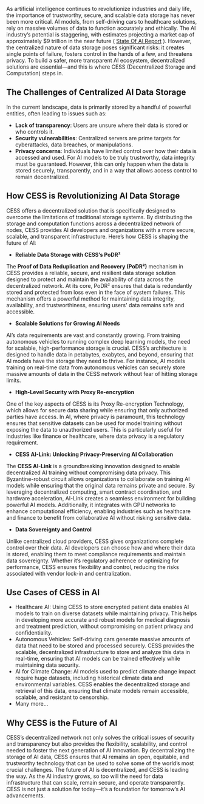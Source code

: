 As artificial intelligence continues to revolutionize industries and daily life, the importance of trustworthy, secure, and scalable data storage has never been more critical. AI models, from self-driving cars to healthcare solutions, rely on massive volumes of data to function accurately and ethically. The AI industry’s potential is staggering, with estimates projecting a market cap of approximately $9 trillion in the near future ( [State Of AI Report](https://www.stateof.ai/) ). However, the centralized nature of data storage poses significant risks: it creates single points of failure, fosters control in the hands of a few, and threatens privacy. To build a safer, more transparent AI ecosystem, decentralized solutions are essential—and this is where CESS (Decentralized Storage and Computation) steps in.

## The Challenges of Centralized AI Data Storage
In the current landscape, data is primarily stored by a handful of powerful entities, often leading to issues such as:
- **Lack of transparency**: Users are unsure where their data is stored or who controls it.
- **Security vulnerabilities**: Centralized servers are prime targets for cyberattacks, data breaches, or manipulations.
- **Privacy concerns**: Individuals have limited control over how their data is accessed and used.
For AI models to be truly trustworthy, data integrity must be guaranteed. However, this can only happen when the data is stored securely, transparently, and in a way that allows access control to remain decentralized.

## How CESS is Revolutionizing AI Data Storage
CESS offers a decentralized solution that is specifically designed to overcome the limitations of traditional storage systems. By distributing the storage and computation functions across a decentralized network of nodes, CESS provides AI developers and organizations with a more secure, scalable, and transparent infrastructure. Here’s how CESS is shaping the future of AI:
- **Reliable Data Storage with CESS’s PoDR²**

The **Proof of Data Reduplication and Recovery (PoDR²)** mechanism in CESS provides a reliable, secure, and resilient data storage solution designed to protect and maintain the availability of data across the decentralized network. At its core, PoDR² ensures that data is redundantly stored and protected from loss even in the face of system failures. This mechanism offers a powerful method for maintaining data integrity, availability, and trustworthiness, ensuring users' data remains safe and accessible.
-  **Scalable Solutions for Growing AI Needs**

AI’s data requirements are vast and constantly growing. From training autonomous vehicles to running complex deep learning models, the need for scalable, high-performance storage is crucial. CESS’s architecture is designed to handle data in petabytes, exabytes, and beyond, ensuring that AI models have the storage they need to thrive. For instance, AI models training on real-time data from autonomous vehicles can securely store massive amounts of data in the CESS network without fear of hitting storage limits.
- **High-Level Security with Proxy Re-encryption**

One of the key aspects of CESS is its Proxy Re-encryption Technology, which allows for secure data sharing while ensuring that only authorized parties have access. In AI, where privacy is paramount, this technology ensures that sensitive datasets can be used for model training without exposing the data to unauthorized users. This is particularly useful for industries like finance or healthcare, where data privacy is a regulatory requirement.
- **CESS AI-Link: Unlocking Privacy-Preserving AI Collaboration**

The **CESS AI-Link** is a groundbreaking innovation designed to enable decentralized AI training without compromising data privacy. This Byzantine-robust circuit allows organizations to collaborate on training AI models while ensuring that the original data remains private and secure. By leveraging decentralized computing, smart contract coordination, and hardware acceleration, AI-Link creates a seamless environment for building powerful AI models. Additionally, it integrates with GPU networks to enhance computational efficiency, enabling industries such as healthcare and finance to benefit from collaborative AI without risking sensitive data.
- **Data Sovereignty and Control**

Unlike centralized cloud providers, CESS gives organizations complete control over their data. AI developers can choose how and where their data is stored, enabling them to meet compliance requirements and maintain data sovereignty. Whether it’s regulatory adherence or optimizing for performance, CESS ensures flexibility and control, reducing the risks associated with vendor lock-in and centralization.

## Use Cases of CESS in AI
- Healthcare AI: Using CESS to store encrypted patient data enables AI models to train on diverse datasets while maintaining privacy. This helps in developing more accurate and robust models for medical diagnosis and treatment prediction, without compromising on patient privacy and confidentiality.
- Autonomous Vehicles: Self-driving cars generate massive amounts of data that need to be stored and processed securely. CESS provides the scalable, decentralized infrastructure to store and analyze this data in real-time, ensuring that AI models can be trained effectively while maintaining data security.
- AI for Climate Change: AI models used to predict climate change impact require huge datasets, including historical climate data and environmental variables. CESS enables the decentralized storage and retrieval of this data, ensuring that climate models remain accessible, scalable, and resistant to censorship.
- Many more...

## Why CESS is the Future of AI
CESS’s decentralized network not only solves the critical issues of security and transparency but also provides the flexibility, scalability, and control needed to foster the next generation of AI innovation. By decentralizing the storage of AI data, CESS ensures that AI remains an open, equitable, and trustworthy technology that can be used to solve some of the world’s most crucial challenges.
The future of AI is decentralized, and CESS is leading the way. As the AI industry grows, so too will the need for data infrastructure that can scale, remain secure, and operate transparently. CESS is not just a solution for today—it’s a foundation for tomorrow’s AI advancements.
